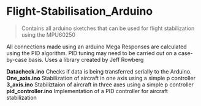 # Flight-Stabilisation_Arduino
>Contains all arduino sketches that can be used for flight stabilization using the MPU60250

All connections made using an arduino Mega
Responses are calculated using the PID algorithm.
PID tuning may need to be carried out on a case-by-case basis.
Uses a library created by Jeff Rowberg

  **Datacheck.ino**  Checks if data is being transferred serially to the Arduino.
  **One_axis.ino** Stabilization of aircraft in one axis using a simple p controller
  **3_axis.ino**  Stabiliztaion of aircraft in three axes using a simple p controller
  **pid_controller.ino** Implementation of a PID controller for aircraft stabilization
